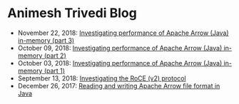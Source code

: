 # Animesh Trivedi Blog
  * November 22, 2018: [Investigating performance of Apache Arrow (Java) in-memory (part 3)](https://github.com/animeshtrivedi/blog/blob/master/post/2018-11-22-arrow-cpp.md)
  * October 09, 2018: [Investigating performance of Apache Arrow (Java) in-memory (part 2)](https://github.com/animeshtrivedi/blog/blob/master/post/2018-10-09-arrow-int.md)
  * October 03, 2018: [Investigating performance of Apache Arrow (Java) in-memory (part 1)](https://github.com/animeshtrivedi/blog/blob/master/post/2018-10-03-arrow-binary.md)
  * September 13, 2018: [Investigating the RoCE (v2) protocol](https://github.com/animeshtrivedi/blog/blob/master/post/2018-09-13-RoCEv2-header.md)
  * December 26, 2017: [Reading and writing Apache Arrow file format in Java
](https://github.com/animeshtrivedi/blog/blob/master/post/2017-12-26-arrow.md) 

